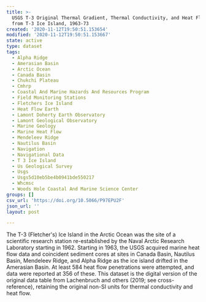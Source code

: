 ```yaml
---
title: >-
  USGS T-3 Original Thermal Gradient, Thermal Conductivity, and Heat Flow Data
  from T-3 Ice Island, 1963-73
created: '2020-11-12T19:50:51.153654'
modified: '2020-11-12T19:50:51.153667'
state: active
type: dataset
tags:
  - Alpha Ridge
  - Amerasian Basin
  - Arctic Ocean
  - Canada Basin
  - Chukchi Plateau
  - Cmhrp
  - Coastal And Marine Hazards And Resources Program
  - Field Monitoring Stations
  - Fletchers Ice Island
  - Heat Flow Earth
  - Lamont Doherty Earth Observatory
  - Lamont Geological Observatory
  - Marine Geology
  - Marine Heat Flow
  - Mendeleev Ridge
  - Nautilus Basin
  - Navigation
  - Navigational Data
  - T 3 Ice Island
  - Us Geological Survey
  - Usgs
  - Usgs5d10eb5be4b0941bde550217
  - Whcmsc
  - Woods Hole Coastal And Marine Science Center
groups: []
csv_url: 'https://doi.org/10.5066/P97EPU2F'
json_url: ''
layout: post

---
```

The T-3 (Fletcher's) Ice Island in the Arctic Ocean was the site of a scientific research station re-established by the Naval Arctic Research Laboratory starting in 1962. Starting in 1963, the USGS acquired marine heat flow data and coincident sediment cores at sites in Canada Basin, Nautilus Basin, Mendeleev Ridge, and Alpha Ridge as the ice island drifted in the Amerasian Basin. At least 584 heat flow penetrations were attempted, and data were reported at 356 of these. This dataset is the digital version of the original data table from Lachenbruch and others (2019; see cross-reference), retaining the original non-SI units for thermal conductivity and heat flow.
